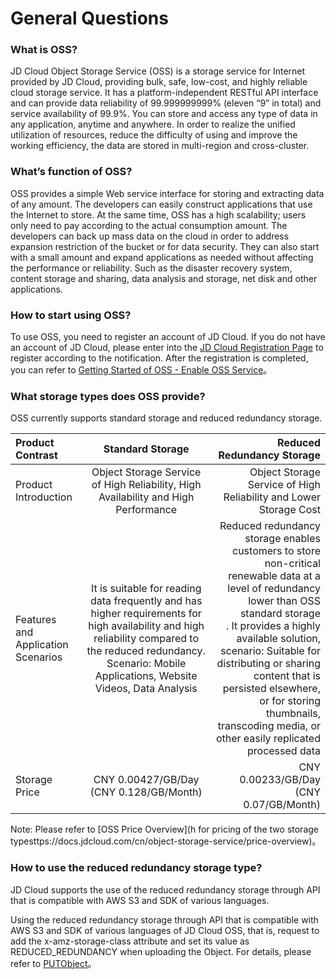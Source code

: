 

# General Questions

### What is OSS?

JD Cloud Object Storage Service (OSS) is a storage service for Internet provided by JD Cloud, providing bulk, safe, low-cost, and highly reliable cloud storage service. It has a platform-independent RESTful API interface and can provide data reliability of 99.999999999% (eleven “9” in total) and service availability of 99.9%. You can store and access any type of data in any application, anytime and anywhere. In order to realize the unified utilization of resources, reduce the difficulty of using and improve the working efficiency, the data are stored in multi-region and cross-cluster.

### What’s function of OSS?

OSS provides a simple Web service interface for storing and extracting data of any amount. The developers can easily construct applications that use the Internet to store. At the same time, OSS has a high scalability; users only need to pay according to the actual consumption amount. The developers can back up mass data on the cloud in order to address expansion restriction of the bucket or for data security. They can also start with a small amount and expand applications as needed without affecting the performance or reliability. Such as the disaster recovery system, content storage and sharing, data analysis and storage, net disk and other applications.

### How to start using OSS?

To use OSS, you need to register an account of JD Cloud. If you do not have an account of JD Cloud, please enter into the [JD Cloud Registration Page](https://accounts.jdcloud.com/p/regPage?source=jdcloud&ReturnUrl=https%3a%2f%2fuc.jdcloud.com%2fpassport%2fcomplete%3freturnUrl%3dhttps%3a%2f%2fwww.jdcloud.com) to register according to the notification. After the registration is completed, you can refer to [Getting Started of OSS - Enable OSS Service](https://docs.jdcloud.com/en/object-storage-service/sign-up-service-1)。

### What storage types does OSS provide?

OSS currently supports standard storage and reduced redundancy storage.

| Product Contrast | Standard Storage | Reduced Redundancy Storage|
| :------------- |:-------------:| -----:|
| Product Introduction | Object Storage Service of High Reliability, High Availability and High Performance | Object Storage Service of High Reliability and Lower Storage Cost|
| Features and Application Scenarios | It is suitable for reading data frequently and has higher requirements for high availability and high reliability compared to the reduced redundancy. Scenario: Mobile Applications, Website Videos, Data Analysis | Reduced redundancy storage enables customers to store non-critical renewable data at a level of redundancy lower than OSS standard storage <br>. It provides a highly available solution, scenario: Suitable for distributing or sharing content that is persisted elsewhere, <br> or for storing thumbnails, transcoding media, or other easily replicated processed data |
| Storage Price | CNY 0.00427/GB/Day (CNY 0.128/GB/Month) | CNY 0.00233/GB/Day (CNY 0.07/GB/Month) |

Note: Please refer to [OSS Price Overview](h for pricing of the two storage typesttps://docs.jdcloud.com/cn/object-storage-service/price-overview)。

### How to use the reduced redundancy storage type?

JD Cloud supports the use of the reduced redundancy storage through API that is compatible with AWS S3 and SDK of various languages.

Using the reduced redundancy storage through API that is compatible with AWS S3 and SDK of various languages of JD Cloud OSS, that is, request to add the x-amz-storage-class attribute and set its value as REDUCED_REDUNDANCY when uploading the Object. For details, please refer to [PUTObject](https://github.com/jdcloud-cmw/oss/blob/master/S3-API-Document/Operations-on-Objects/Put-Object.md)。

